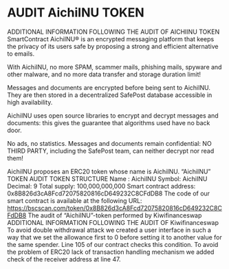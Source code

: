 # AUDIT AichiINU TOKEN
ADDITIONAL INFORMATION FOLLOWING THE AUDIT OF AICHIINU TOKEN
SmartContract
AichiINU® is an encrypted messaging platform that keeps the privacy of its users safe by proposing a strong and efficient alternative to emails.

With AichiINU, no more SPAM, scammer mails, phishing mails, spyware and other malware, and no more data transfer and storage duration limit!

Messages and documents are encrypted before being sent to AichiINU. They are then stored in a decentralized SafePost database accessible in high availability.

AichiINU uses open source libraries to encrypt and decrypt messages and documents: this gives the guarantee that algorithms used have no back door.

No ads, no statistics. Messages and documents remain confidential: NO THIRD PARTY, including the SafePost team, can neither decrypt nor read them!

AichiINU proposes an ERC20 token whose name is AichiINU.
“AichiINU” TOKEN AUDIT
TOKEN STRUCTURE
Name : AichiINU
Symbol: AichiINU
Decimal: 9
Total supply: 100,000,000,000
Smart contract address: 0x8B826d3cA8Fcd72075820816cD649232C8CFdDB8
The code of our smart contract is available at the following URL: https://bscscan.com/token/0x8B826d3cA8Fcd72075820816cD649232C8CFdDB8
The audit of “AichiINU”-token performed by Kiwifinanceswap
ADDITIONAL INFORMATION FOLLOWING THE AUDIT OF Kiwifinanceswap
To avoid double withdrawal attack we created a user interface in such a way that we set the allowance first to 0 before setting it to another value for the same spender. Line 105 of our contract checks this condition.
To avoid the problem of ERC20 lack of transaction handling mechanism we added check of the receiver address at line 47.


